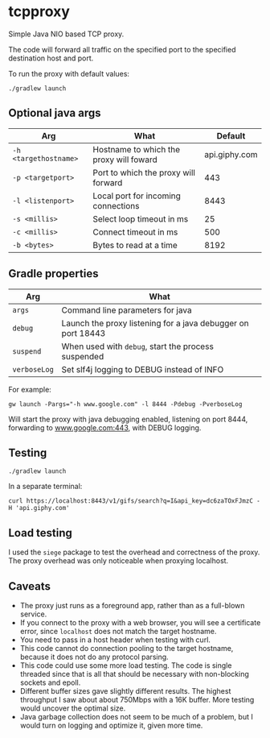 # tcpproxy
Simple Java NIO based TCP proxy.

The code will forward all traffic on the specified port to the specified destination host and port.

To run the proxy with default values:

  `./gradlew launch`

## Optional java args

| Arg | What | Default |
| --- | ---- | ------- |
| `-h <targethostname>` | Hostname to which the proxy will foward | api.giphy.com |
| `-p <targetport>` | Port to which the proxy will forward | 443 |
| `-l <listenport>` | Local port for incoming connections | 8443 |
| `-s <millis>` | Select loop timeout in ms | 25 |
| `-c <millis>` | Connect timeout in ms | 500 |
| `-b <bytes>` | Bytes to read at a time | 8192 |

## Gradle properties

| Arg | What |
| --- | ---- |
| `args` | Command line parameters for java |
| `debug` | Launch the proxy listening for a java debugger on port 18443 |
| `suspend` | When used with `debug`, start the process suspended |
| `verboseLog` | Set slf4j logging to DEBUG instead of INFO |


For example:

  `gw launch -Pargs="-h www.google.com" -l 8444 -Pdebug -PverboseLog`

  Will start the proxy with java debugging enabled, listening on port 8444, forwarding to www.google.com:443, with DEBUG logging.

## Testing

`./gradlew launch`

In a separate terminal:

`curl https://localhost:8443/v1/gifs/search?q=I&api_key=dc6zaTOxFJmzC -H 'api.giphy.com'`

## Load testing
I used the `siege` package to test the overhead and correctness of the proxy.  The proxy overhead was only noticeable when proxying localhost.


## Caveats
* The proxy just runs as a foreground app, rather than as a full-blown service.
* If you connect to the proxy with a web browser, you will see a certificate error, since `localhost` does not match the target hostname.
* You need to pass in a host header when testing with curl.
* This code cannot do connection pooling to the target hostname, because it does not do any protocol parsing.
* This code could use some more load testing.  The code is single threaded since that is all that should be necessary with non-blocking sockets and epoll.
* Different buffer sizes gave slightly different results.  The highest throughput I saw about about 750Mbps with a 16K buffer.  More testing would uncover the optimal size.
* Java garbage collection does not seem to be much of a problem, but I would turn on logging and optimize it, given more time.